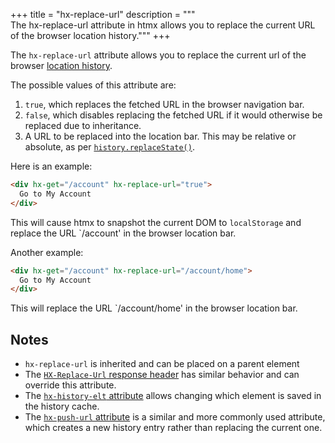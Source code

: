 +++
title = "hx-replace-url"
description = """\
  The hx-replace-url attribute in htmx allows you to replace the current URL of the browser location history."""
+++

The `hx-replace-url` attribute allows you to replace the current url of the browser [location history](https://developer.mozilla.org/en-US/docs/Web/API/History_API).

The possible values of this attribute are:

1. `true`, which replaces the fetched URL in the browser navigation bar.
2. `false`, which disables replacing the fetched URL if it would otherwise be replaced due to inheritance.
3. A URL to be replaced into the location bar.
   This may be relative or absolute, as per [`history.replaceState()`](https://developer.mozilla.org/en-US/docs/Web/API/History/replaceState).

Here is an example:

```html
<div hx-get="/account" hx-replace-url="true">
  Go to My Account
</div>
```

This will cause htmx to snapshot the current DOM to `localStorage` and replace the URL `/account' in the browser location bar.

Another example:

```html
<div hx-get="/account" hx-replace-url="/account/home">
  Go to My Account
</div>
```

This will replace the URL `/account/home' in the browser location bar.

## Notes

* `hx-replace-url` is inherited and can be placed on a parent element
* The [`HX-Replace-Url` response header](@/headers/hx-replace-url.md) has similar behavior and can override this attribute.
* The [`hx-history-elt` attribute](@/attributes/hx-history-elt.md) allows changing which element is saved in the history cache.
* The [`hx-push-url` attribute](@/attributes/hx-push-url.md) is a similar and more commonly used attribute, which creates a 
  new history entry rather than replacing the current one.
